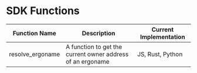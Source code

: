 # SDK Functions

| Function Name | Description | Current Implementation |
| ------------- | ----------- | ---------------------- |
| resolve_ergoname | A function to get the current owner address of an ergoname | JS, Rust, Python |